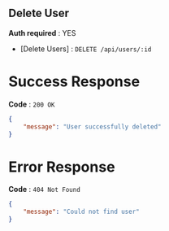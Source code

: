 ## Delete User

**Auth required** : YES

* [Delete Users] : `DELETE /api/users/:id`

# Success Response

**Code** : `200 OK`

```json
{
    "message": "User successfully deleted"
}
```

# Error Response

**Code** : `404 Not Found`

```json
{
    "message": "Could not find user"
}
```